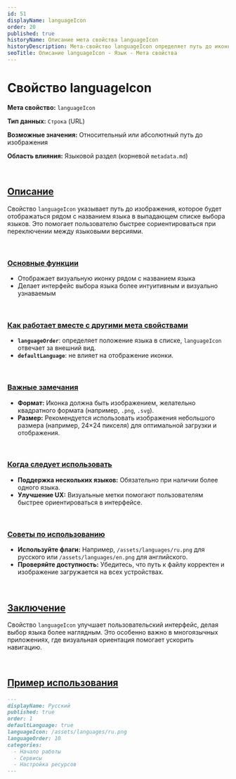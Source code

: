 ```yaml
---
id: 51
displayName: languageIcon
order: 20
published: true
historyName: Описание мета свойства languageIcon
historyDescription: Мета-свойство languageIcon определяет путь до иконки языка, отображаемой в списке языков.
seoTitle: Описание languageIcon - Язык - Мета свойства
---
```


# Свойство languageIcon

**Мета свойство:** `languageIcon`

**Тип данных:** `Строка` (URL)

**Возможные значения:** Относительный или абсолютный путь до изображения

**Область влияния:** Языковой раздел (корневой `metadata.md`)

<br/>

## [Описание](description)

Свойство `languageIcon` указывает путь до изображения, которое будет отображаться рядом с названием языка в выпадающем списке выбора языков.
Это помогает пользователю быстрее сориентироваться при переключении между языковыми версиями.

<br/>

### [Основные функции](basic-functions)

- Отображает визуальную иконку рядом с названием языка
- Делает интерфейс выбора языка более интуитивным и визуально узнаваемым

<br/>

### [Как работает вместе с другими мета свойствами](with-other-properties)

- **`languageOrder`**: определяет положение языка в списке, `languageIcon` отвечает за внешний вид.
- **`defaultLanguage`**: не влияет на отображение иконки.

<br/>

### [Важные замечания](notes)

- **Формат:** Иконка должна быть изображением, желательно квадратного формата (например, `.png`, `.svg`).
- **Размер:** Рекомендуется использовать изображения небольшого размера (например, 24×24 пикселя) для оптимальной загрузки и отображения.

<br/>

### [Когда следует использовать](when-to-use)

- **Поддержка нескольких языков:** Обязательно при наличии более одного языка.
- **Улучшение UX:** Визуальные метки помогают пользователям быстрее ориентироваться в интерфейсе.

<br/>

### [Советы по использованию](advice)

- **Используйте флаги:** Например, `/assets/languages/ru.png` для русского или `/assets/languages/en.png` для английского.
- **Проверяйте доступность:** Убедитесь, что путь к файлу корректен и изображение загружается на всех устройствах.

<br/>

## [Заключение](conclusion)

Свойство `languageIcon` улучшает пользовательский интерфейс, делая выбор языка более наглядным.
Это особенно важно в многоязычных приложениях, где визуальная ориентация помогает ускорить навигацию.

<br/>

## [Пример использования](examples)

```md
---
displayName: Русский
published: true
order: 1
defaultLanguage: true
languageIcon: /assets/languages/ru.png
languageOrder: 10
categories:
  - Начало работы
  - Сервисы
  - Настройка ресурсов
---
```
